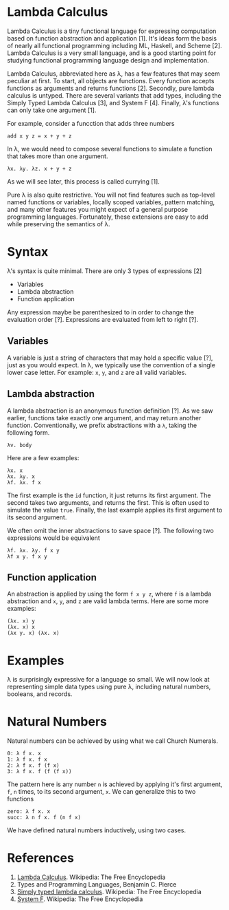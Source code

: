 # Lambda Calculus
Lambda Calculus is a tiny functional language for expressing computation based on function abstraction and application [1]. It's ideas form the basis of nearly all functional programming including ML, Haskell, and Scheme [2]. Lambda Calculus is a very small language, and is a good starting point for studying functional programming language design and implementation. 

Lambda Calculus, abbreviated here as &lambda;, has a few features that may seem peculiar at first. To start, all objects are functions. Every function accepts functions as arguments and returns functions [2]. Secondly, pure lambda calculus is untyped. There are several variants that add types, including the Simply Typed Lambda Calculus [3], and System F [4]. Finally, &lambda;'s functions can only take one argument [1].

For example, consider a funcction that adds three numbers

    add x y z = x + y + z


In &lambda;, we would need to compose several functions to simulate a function that takes more than one argument.

    λx. λy. λz. x + y + z
    
As we will see later, this process is called currying [1].

Pure &lambda; is also quite restrictive. You will not find features such as top-level named functions or variables, locally scoped variables, pattern matching, and many other features you might expect of a general purpose programming languages. Fortunately, these extensions are easy to add while preserving the semantics of &lambda;.

# Syntax
&lambda;'s syntax is quite minimal. There are only 3 types of expressions [2]
 * Variables
 * Lambda abstraction
 * Function application
 
Any expression maybe be parenthesized to in order to change the evaluation order [?]. Expressions are evaluated from left to right [?].
 
## Variables
A variable is just a string of characters that may hold a specific value [?], just as you would expect. In &lambda;, we typically use the convention of a single lower case letter. For example: `x`, `y`, and `z` are all valid variables.

## Lambda abstraction
A lambda abstraction is an anonymous function definition [?]. As we saw earlier, functions take exactly one argument, and may return another function. Conventionally, we prefix abstractions with a `λ`, taking the following form.

    λv. body
    
Here are a few examples:

    λx. x
    λx. λy. x 
    λf. λx. f x

The first example is the `id` function, it just returns its first argument. The second takes two arguments, and returns the first. This is often used to simulate the value `true`. Finally, the last example applies its first argument to its second argument.

We often omit the inner abstractions to save space [?]. The following two expressions would be equivalent

    λf. λx. λy. f x y
    λf x y. f x y

## Function application
An abstraction is applied by using the form `f x y z`, where `f` is a lambda abstraction and `x`, `y`, and `z` are valid lambda terms. Here are some more examples:

    (λx. x) y
    (λx. x) x
    (λx y. x) (λx. x)
    
# Examples
&lambda; is surprisingly expressive for a language so small. We will now look at representing simple data types using pure &lambda;, including natural numbers, booleans, and records.

# Natural Numbers
Natural numbers can be achieved by using what we call Church Numerals.

    0: λ f x. x
    1: λ f x. f x
    2: λ f x. f (f x)
    3: λ f x. f (f (f x))

The pattern here is any number `n` is achieved by applying it's first argument, `f`, `n` times, to its second argument, `x`. We can generalize this to two functions

    zero: λ f x. x
    succ: λ n f x. f (n f x)
   
We have defined natural numbers inductively, using two cases. 

# References
1. [Lambda Calculus](https://en.wikipedia.org/wiki/Lambda_calculus). Wikipedia: The Free Encyclopedia
2. Types and Programming Languages, Benjamin C. Pierce
3. [Simply typed lambda calculus](https://en.wikipedia.org/wiki/Simply_typed_lambda_calculus). Wikipedia: The Free Encyclopedia
4. [System F](https://en.wikipedia.org/wiki/System_F). Wikipedia: The Free Encyclopedia
